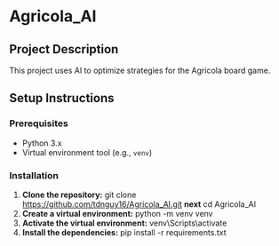 # Agricola_AI

## Project Description
This project uses AI to optimize strategies for the Agricola board game.

## Setup Instructions

### Prerequisites
- Python 3.x
- Virtual environment tool (e.g., `venv`)

### Installation

1. **Clone the repository:**
   git clone https://github.com/tdnguy16/Agricola_AI.git
   **next**
   cd Agricola_AI
3. **Create a virtual environment:**
   python -m venv venv
4. **Activate the virtual environment:**
   venv\Scripts\activate
5. **Install the dependencies:**
   pip install -r requirements.txt
